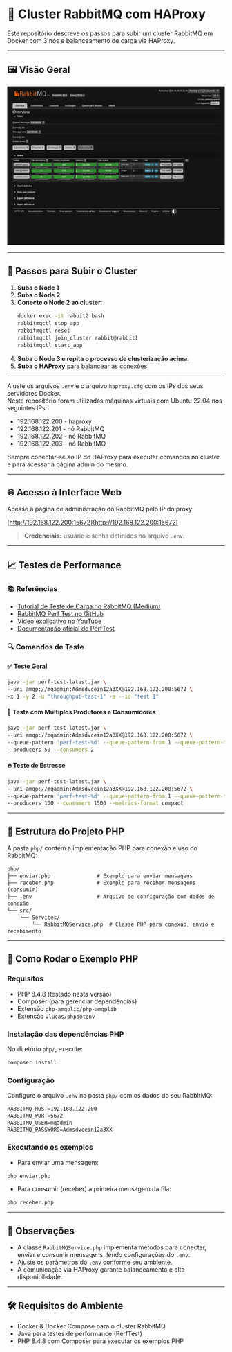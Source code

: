 # 🐇 Cluster RabbitMQ com HAProxy

Este repositório descreve os passos para subir um cluster RabbitMQ em Docker com 3 nós e balanceamento de carga via HAProxy.

---

## 🖼 Visão Geral

![Interface RabbitMQ](print.png)

---

## 🚀 Passos para Subir o Cluster

1. **Suba o Node 1**  
2. **Suba o Node 2**  
3. **Conecte o Node 2 ao cluster**:
   ```bash
   docker exec -it rabbit2 bash
   rabbitmqctl stop_app
   rabbitmqctl reset
   rabbitmqctl join_cluster rabbit@rabbit1
   rabbitmqctl start_app
   ```
4. **Suba o Node 3 e repita o processo de clusterização acima**.  
5. **Suba o HAProxy** para balancear as conexões.

---

Ajuste os arquivos `.env` e o arquivo `haproxy.cfg` com os IPs dos seus servidores Docker.  
Neste repositório foram utilizadas máquinas virtuais com Ubuntu 22.04 nos seguintes IPs:

- 192.168.122.200 - haproxy  
- 192.168.122.201 - nó RabbitMQ  
- 192.168.122.202 - nó RabbitMQ  
- 192.168.122.203 - nó RabbitMQ  

Sempre conectar-se ao IP do HAProxy para executar comandos no cluster e para acessar a página admin do mesmo.

---

## 🌐 Acesso à Interface Web

Acesse a página de administração do RabbitMQ pelo IP do proxy:  

[http://192.168.122.200:15672](http://192.168.122.200:15672)

> **Credenciais:** usuário e senha definidos no arquivo `.env`.

---

## 📈 Testes de Performance

### 📚 Referências

- [Tutorial de Teste de Carga no RabbitMQ (Medium)](https://phatdangx.medium.com/how-to-run-a-simple-performance-test-on-your-rabbitmq-cluster-13c0c5a870f4)  
- [RabbitMQ Perf Test no GitHub](https://github.com/rabbitmq/rabbitmq-perf-test)  
- [Vídeo explicativo no YouTube](https://www.youtube.com/watch?v=UIluPIy91no)  
- [Documentação oficial do PerfTest](https://perftest.rabbitmq.com/)

### 🔍 Comandos de Teste

#### ✅ Teste Geral
```bash
java -jar perf-test-latest.jar \
--uri amqp://mqadmin:Admsdvcein12a3XX@192.168.122.200:5672 \
-x 1 -y 2 -u "throughput-test-1" -a --id "test 1"
```

#### 👥 Teste com Múltiplos Produtores e Consumidores
```bash
java -jar perf-test-latest.jar \
--uri amqp://mqadmin:Admsdvcein12a3XX@192.168.122.200:5672 \
--queue-pattern 'perf-test-%d' --queue-pattern-from 1 --queue-pattern-to 10 \
--producers 50 --consumers 2
```

#### 🔥 Teste de Estresse
```bash
java -jar perf-test-latest.jar \
--uri amqp://mqadmin:Admsdvcein12a3XX@192.168.122.200:5672 \
--queue-pattern 'perf-test-%d' --queue-pattern-from 1 --queue-pattern-to 500 \
--producers 100 --consumers 1500 --metrics-format compact
```

---

## 📁 Estrutura do Projeto PHP

A pasta `php/` contém a implementação PHP para conexão e uso do RabbitMQ:

```
php/
├── enviar.php               # Exemplo para enviar mensagens
├── receber.php              # Exemplo para receber mensagens (consumir)
├── .env                     # Arquivo de configuração com dados de conexão
└── src/
    └── Services/
        └── RabbitMQService.php  # Classe PHP para conexão, envio e recebimento
```

---

## 🧰 Como Rodar o Exemplo PHP

### Requisitos

- PHP 8.4.8 (testado nesta versão)
- Composer (para gerenciar dependências)
- Extensão `php-amqplib/php-amqplib`
- Extensão `vlucas/phpdotenv`

### Instalação das dependências PHP

No diretório `php/`, execute:

```bash
composer install
```

### Configuração

Configure o arquivo `.env` na pasta `php/` com os dados do seu RabbitMQ:

```
RABBITMQ_HOST=192.168.122.200
RABBITMQ_PORT=5672
RABBITMQ_USER=mqadmin
RABBITMQ_PASSWORD=Admsdvcein12a3XX
```

### Executando os exemplos

- Para enviar uma mensagem:

```bash
php enviar.php
```

- Para consumir (receber) a primeira mensagem da fila:

```bash
php receber.php
```

---

## 📌 Observações

- A classe `RabbitMQService.php` implementa métodos para conectar, enviar e consumir mensagens, lendo configurações do `.env`.
- Ajuste os parâmetros do `.env` conforme seu ambiente.
- A comunicação via HAProxy garante balanceamento e alta disponibilidade.

---

## 🛠 Requisitos do Ambiente

- Docker & Docker Compose para o cluster RabbitMQ
- Java para testes de performance (PerfTest)
- PHP 8.4.8 com Composer para executar os exemplos PHP
